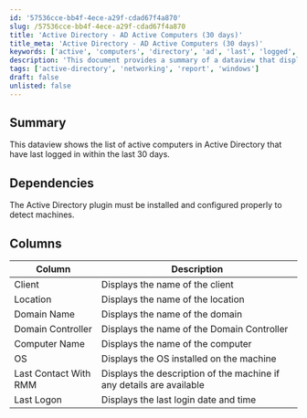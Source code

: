 ```yaml
---
id: '57536cce-bb4f-4ece-a29f-cdad67f4a870'
slug: /57536cce-bb4f-4ece-a29f-cdad67f4a870
title: 'Active Directory - AD Active Computers (30 days)'
title_meta: 'Active Directory - AD Active Computers (30 days)'
keywords: ['active', 'computers', 'directory', 'ad', 'last', 'logged', 'days']
description: 'This document provides a summary of a dataview that displays a list of active computers in Active Directory that have logged in within the last 30 days. It includes details about dependencies, columns, and descriptions of each data point.'
tags: ['active-directory', 'networking', 'report', 'windows']
draft: false
unlisted: false
---
```


## Summary

This dataview shows the list of active computers in Active Directory that have last logged in within the last 30 days.

## Dependencies

The Active Directory plugin must be installed and configured properly to detect machines.

## Columns

| Column                     | Description                                             |
|---------------------------|---------------------------------------------------------|
| Client                     | Displays the name of the client                        |
| Location                   | Displays the name of the location                      |
| Domain Name                | Displays the name of the domain                        |
| Domain Controller          | Displays the name of the Domain Controller              |
| Computer Name              | Displays the name of the computer                      |
| OS                         | Displays the OS installed on the machine                |
| Last Contact With RMM      | Displays the description of the machine if any details are available |
| Last Logon                | Displays the last login date and time                  |


